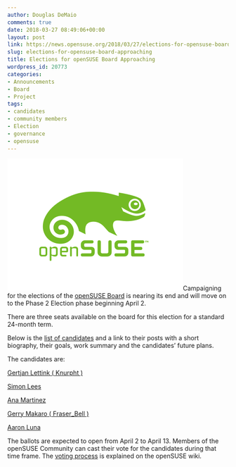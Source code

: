 ```yaml
---
author: Douglas DeMaio
comments: true
date: 2018-03-27 08:49:06+00:00
layout: post
link: https://news.opensuse.org/2018/03/27/elections-for-opensuse-board-approaching/
slug: elections-for-opensuse-board-approaching
title: Elections for openSUSE Board Approaching
wordpress_id: 20773
categories:
- Announcements
- Board
- Project
tags:
- candidates
- community members
- Election
- governance
- opensuse
---
```


![](/wp-content/uploads/2016/03/openSUSE.png)Campaigning for the elections of the [openSUSE Board](https://en.opensuse.org/openSUSE:Board) is nearing its end and will move on to the Phase 2 Election phase beginning April 2.

There are three seats available on the board for this election for a standard 24-month term.

Below is the [list of candidates](https://lists.opensuse.org/opensuse-project/2018-03/msg00013.html) and a link to their posts with a short biography, their goals, work summary and the candidates’ future plans.

The candidates are:

[Gertjan Lettink ( Knurpht )](https://en.opensuse.org/openSUSE:Board_election_2018_platform_Knurpht)

[Simon Lees](https://en.opensuse.org/openSUSE:Board_election_2018_platform_simotek)

[Ana Martinez](//anamaria.martinezgomez.name/2018/03/19/opensuse-board.html)

[Gerry Makaro ( Fraser_Bell )](https://en.opensuse.org/openSUSE:Board_election_2018_platform_Fraser_Bell)

[Aaron Luna](//www.opensusemexico.com/2018/03/running-for-opensuse-board-election-2018.html)

The ballots are expected to open from April 2 to April 13. Members of the openSUSE Community can cast their vote for the candidates during that time frame. The [voting process](https://en.opensuse.org/openSUSE:Membership_officials#Process) is explained on the openSUSE wiki.
